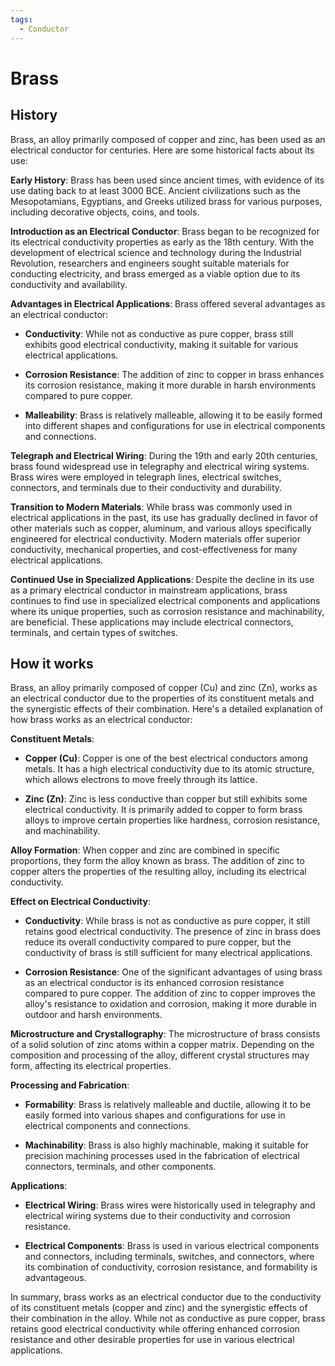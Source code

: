 ```yaml
---
tags:
  - Conductor
---
```


# Brass

## History

Brass, an alloy primarily composed of copper and zinc, has been used as an electrical conductor for centuries. Here are some historical facts about its use:

**Early History**: Brass has been used since ancient times, with evidence of its use dating back to at least 3000 BCE. Ancient civilizations such as the Mesopotamians, Egyptians, and Greeks utilized brass for various purposes, including decorative objects, coins, and tools.

**Introduction as an Electrical Conductor**: Brass began to be recognized for its electrical conductivity properties as early as the 18th century. With the development of electrical science and technology during the Industrial Revolution, researchers and engineers sought suitable materials for conducting electricity, and brass emerged as a viable option due to its conductivity and availability.

**Advantages in Electrical Applications**: Brass offered several advantages as an electrical conductor:

   - **Conductivity**: While not as conductive as pure copper, brass still exhibits good electrical conductivity, making it suitable for various electrical applications.

   - **Corrosion Resistance**: The addition of zinc to copper in brass enhances its corrosion resistance, making it more durable in harsh environments compared to pure copper.

   - **Malleability**: Brass is relatively malleable, allowing it to be easily formed into different shapes and configurations for use in electrical components and connections.

**Telegraph and Electrical Wiring**: During the 19th and early 20th centuries, brass found widespread use in telegraphy and electrical wiring systems. Brass wires were employed in telegraph lines, electrical switches, connectors, and terminals due to their conductivity and durability.

**Transition to Modern Materials**: While brass was commonly used in electrical applications in the past, its use has gradually declined in favor of other materials such as copper, aluminum, and various alloys specifically engineered for electrical conductivity. Modern materials offer superior conductivity, mechanical properties, and cost-effectiveness for many electrical applications.

**Continued Use in Specialized Applications**: Despite the decline in its use as a primary electrical conductor in mainstream applications, brass continues to find use in specialized electrical components and applications where its unique properties, such as corrosion resistance and machinability, are beneficial. These applications may include electrical connectors, terminals, and certain types of switches.


## How it works

Brass, an alloy primarily composed of copper (Cu) and zinc (Zn), works as an electrical conductor due to the properties of its constituent metals and the synergistic effects of their combination. Here's a detailed explanation of how brass works as an electrical conductor:

**Constituent Metals**:

   - **Copper (Cu)**: Copper is one of the best electrical conductors among metals. It has a high electrical conductivity due to its atomic structure, which allows electrons to move freely through its lattice.

   - **Zinc (Zn)**: Zinc is less conductive than copper but still exhibits some electrical conductivity. It is primarily added to copper to form brass alloys to improve certain properties like hardness, corrosion resistance, and machinability.

**Alloy Formation**: When copper and zinc are combined in specific proportions, they form the alloy known as brass. The addition of zinc to copper alters the properties of the resulting alloy, including its electrical conductivity.

**Effect on Electrical Conductivity**:

   - **Conductivity**: While brass is not as conductive as pure copper, it still retains good electrical conductivity. The presence of zinc in brass does reduce its overall conductivity compared to pure copper, but the conductivity of brass is still sufficient for many electrical applications.

   - **Corrosion Resistance**: One of the significant advantages of using brass as an electrical conductor is its enhanced corrosion resistance compared to pure copper. The addition of zinc to copper improves the alloy's resistance to oxidation and corrosion, making it more durable in outdoor and harsh environments.

**Microstructure and Crystallography**: The microstructure of brass consists of a solid solution of zinc atoms within a copper matrix. Depending on the composition and processing of the alloy, different crystal structures may form, affecting its electrical properties.

**Processing and Fabrication**:

   - **Formability**: Brass is relatively malleable and ductile, allowing it to be easily formed into various shapes and configurations for use in electrical components and connections.

   - **Machinability**: Brass is also highly machinable, making it suitable for precision machining processes used in the fabrication of electrical connectors, terminals, and other components.

**Applications**:

   - **Electrical Wiring**: Brass wires were historically used in telegraphy and electrical wiring systems due to their conductivity and corrosion resistance.

   - **Electrical Components**: Brass is used in various electrical components and connectors, including terminals, switches, and connectors, where its combination of conductivity, corrosion resistance, and formability is advantageous.

In summary, brass works as an electrical conductor due to the conductivity of its constituent metals (copper and zinc) and the synergistic effects of their combination in the alloy. While not as conductive as pure copper, brass retains good electrical conductivity while offering enhanced corrosion resistance and other desirable properties for use in various electrical applications.
